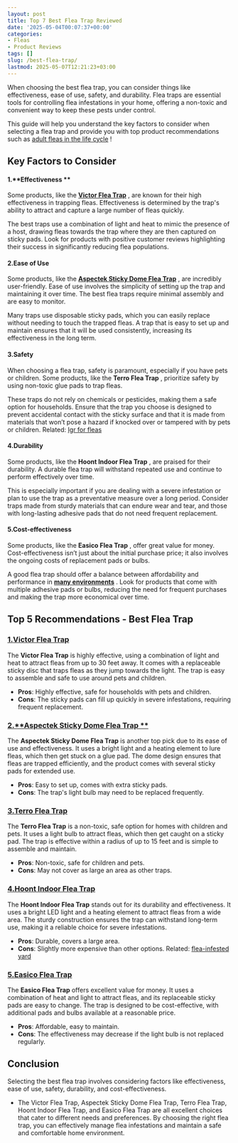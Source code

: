 ```yaml
---
layout: post
title: Top 7 Best Flea Trap Reviewed
date: '2025-05-04T00:07:37+00:00'
categories:
- Fleas
- Product Reviews
tags: []
slug: /best-flea-trap/
lastmod: 2025-05-07T12:21:23+03:00
---
```


When choosing the best flea trap, you can consider things like effectiveness, ease of use, safety, and durability. Flea traps are essential tools for controlling flea infestations in your home, offering a non-toxic and convenient way to keep these pests under control.

This guide will help you understand the key factors to consider when selecting a flea trap and provide you with top product recommendations such as
[adult fleas in the life cycle](https://pestpolicy.com/flea-life-cycle/)
!
## Key Factors to Consider
#### 1.**Effectiveness **
Some products, like the
[**Victor Flea Trap**](https://www.amazon.com/dp/B000668Z96/?tag=p-policy-20)
, are known for their high effectiveness in trapping fleas. Effectiveness is determined by the trap's ability to attract and capture a large number of fleas quickly.

The best traps use a combination of light and heat to mimic the presence of a host, drawing fleas towards the trap where they are then captured on sticky pads. Look for products with positive customer reviews highlighting their success in significantly reducing flea populations.
#### 2.**Ease of Use**
Some products, like the
[**Aspectek Sticky Dome Flea Trap**](https://www.amazon.com/dp/B01MEG8LKK/?tag=p-policy-20)
, are incredibly user-friendly. Ease of use involves the simplicity of setting up the trap and maintaining it over time. The best flea traps require minimal assembly and are easy to monitor.

Many traps use disposable sticky pads, which you can easily replace without needing to touch the trapped fleas. A trap that is easy to set up and maintain ensures that it will be used consistently, increasing its effectiveness in the long term.
#### 3.**Safety**
When choosing a flea trap, safety is paramount, especially if you have pets or children. Some products, like the
**Terro Flea Trap**
, prioritize safety by using non-toxic glue pads to trap fleas.

These traps do not rely on chemicals or pesticides, making them a safe option for households. Ensure that the trap you choose is designed to prevent accidental contact with the sticky surface and that it is made from materials that won’t pose a hazard if knocked over or tampered with by pets or children.
Related:
[Igr for fleas](https://pestpolicy.com/best-igr-for-fleas/)
#### 4.**Durability**
Some products, like the
**Hoont Indoor Flea Trap**
, are praised for their durability. A durable flea trap will withstand repeated use and continue to perform effectively over time.

This is especially important if you are dealing with a severe infestation or plan to use the trap as a preventative measure over a long period. Consider traps made from sturdy materials that can endure wear and tear, and those with long-lasting adhesive pads that do not need frequent replacement.
#### 5.**Cost-effectiveness**
Some products, like the
**Easico Flea Trap**
, offer great value for money. Cost-effectiveness isn’t just about the initial purchase price; it also involves the ongoing costs of replacement pads or bulbs.

A good flea trap should offer a balance between affordability and performance in
[**many environments**](http://bioweb.uwlax.edu/bio210/s2012/dorshors_jaco/habitat.htm)
. Look for products that come with multiple adhesive pads or bulbs, reducing the need for frequent purchases and making the trap more economical over time.
## Top 5 Recommendations - Best Flea Trap
### [1.**Victor Flea Trap**](https://www.amazon.com/dp/B000668Z96/?tag=p-policy-20)
The
**Victor Flea Trap**
is highly effective, using a combination of light and heat to attract fleas from up to 30 feet away. It comes with a replaceable sticky disc that traps fleas as they jump towards the light. The trap is easy to assemble and safe to use around pets and children.
- **Pros**: Highly effective, safe for households with pets and children.
- **Cons**: The sticky pads can fill up quickly in severe infestations, requiring frequent replacement.
### [2.**Aspectek Sticky Dome Flea Trap **](https://www.amazon.com/dp/B01MEG8LKK/?tag=p-policy-20)
The
**Aspectek Sticky Dome Flea Trap**
is another top pick due to its ease of use and effectiveness. It uses a bright light and a heating element to lure fleas, which then get stuck on a glue pad. The dome design ensures that fleas are trapped efficiently, and the product comes with several sticky pads for extended use.
- **Pros**: Easy to set up, comes with extra sticky pads.
- **Cons**: The trap's light bulb may need to be replaced frequently.
### [3.**Terro Flea Trap**](https://www.amazon.com/dp/B08C4JTZFL/?tag=p-policy-20)
The
**Terro Flea Trap**
is a non-toxic, safe option for homes with children and pets. It uses a light bulb to attract fleas, which then get caught on a sticky pad. The trap is effective within a radius of up to 15 feet and is simple to assemble and maintain.
- **Pros**: Non-toxic, safe for children and pets.
- **Cons**: May not cover as large an area as other traps.
### [4.**Hoont Indoor Flea Trap**](https://www.amazon.com/dp/B08C4JTZFL/?tag=p-policy-20)
The
**Hoont Indoor Flea Trap**
stands out for its durability and effectiveness. It uses a bright LED light and a heating element to attract fleas from a wide area. The sturdy construction ensures the trap can withstand long-term use, making it a reliable choice for severe infestations.
- **Pros**: Durable, covers a large area.
- **Cons**: Slightly more expensive than other options.
Related:
[flea-infested yard](https://pestpolicy.com/best-flea-spray-for-yard/)
### [5.**Easico Flea Trap**](https://www.amazon.com/dp/B09NBKKQSZ/?tag=p-policy-20)
The
**Easico Flea Trap**
offers excellent value for money. It uses a combination of heat and light to attract fleas, and its replaceable sticky pads are easy to change. The trap is designed to be cost-effective, with additional pads and bulbs available at a reasonable price.
- **Pros**: Affordable, easy to maintain.
- **Cons**: The effectiveness may decrease if the light bulb is not replaced regularly.
## Conclusion
Selecting the best flea trap involves considering factors like effectiveness, ease of use, safety, durability, and cost-effectiveness.
- The Victor Flea Trap, Aspectek Sticky Dome Flea Trap, Terro Flea Trap, Hoont Indoor Flea Trap, and Easico Flea Trap are all excellent choices that cater to different needs and preferences.
By choosing the right flea trap, you can effectively manage flea infestations and maintain a safe and comfortable home environment.
